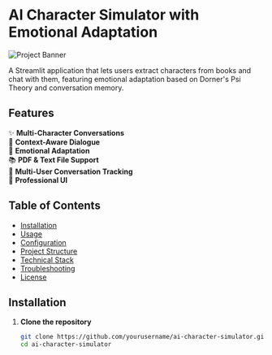 # AI Character Simulator with Emotional Adaptation

![Project Banner](https://via.placeholder.com/1200x400?text=AI+Character+Simulator+with+Emotional+Adaptation)

A Streamlit application that lets users extract characters from books and chat with them, featuring emotional adaptation based on Dorner's Psi Theory and conversation memory.

## Features

✨ **Multi-Character Conversations**  
💬 **Context-Aware Dialogue**  
🧠 **Emotional Adaptation**  
📚 **PDF & Text File Support**  
👥 **Multi-User Conversation Tracking**  
🎨 **Professional UI**

## Table of Contents

- [Installation](#installation)
- [Usage](#usage)
- [Configuration](#configuration)
- [Project Structure](#project-structure)
- [Technical Stack](#technical-stack)
- [Troubleshooting](#troubleshooting)
- [License](#license)

## Installation

1. **Clone the repository**
   ```bash
   git clone https://github.com/yourusername/ai-character-simulator.git
   cd ai-character-simulator
